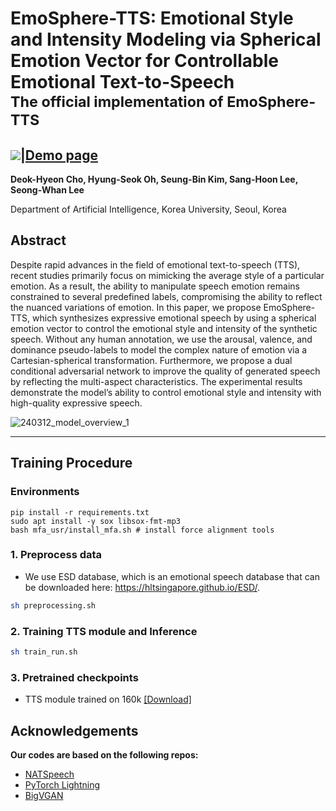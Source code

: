 # EmoSphere-TTS: Emotional Style and Intensity Modeling via Spherical Emotion Vector for Controllable Emotional Text-to-Speech <br><sub>The official implementation of EmoSphere-TTS</sub>
##  <a src="https://img.shields.io/badge/cs.CV-2406.07803-b31b1b?logo=arxiv&logoColor=red" href="https://arxiv.org/abs/2406.07803"> <img src="https://img.shields.io/badge/cs.CV-2406.07803-b31b1b?logo=arxiv&logoColor=red"></a>|[Demo page](https://emosphere-tts.github.io/)

**Deok-Hyeon Cho, Hyung-Seok Oh, Seung-Bin Kim, Sang-Hoon Lee, Seong-Whan Lee**

Department of Artificial Intelligence, Korea University, Seoul, Korea  

## Abstract
Despite rapid advances in the field of emotional text-to-speech (TTS), recent studies primarily focus on mimicking the average style of a particular emotion. As a result, the ability to manipulate speech emotion remains constrained to several predefined labels, compromising the ability to reflect the nuanced variations of emotion. In this paper, we propose EmoSphere-TTS, which synthesizes expressive emotional speech by using a spherical emotion vector to control the emotional style and intensity of the synthetic speech. Without any human annotation, we use the arousal, valence, and dominance pseudo-labels to model the complex nature of emotion via a Cartesian-spherical transformation. Furthermore, we propose a dual conditional adversarial network to improve the quality of generated speech by reflecting the multi-aspect characteristics. The experimental results demonstrate the model’s ability to control emotional style and intensity with high-quality expressive speech.

![240312_model_overview_1](https://github.com/Choddeok/EmoSphere-TTS/assets/77186350/913610da-bfcc-4e60-b8fe-c1172b8dc154)

------
## Training Procedure

### Environments
```
pip install -r requirements.txt
sudo apt install -y sox libsox-fmt-mp3
bash mfa_usr/install_mfa.sh # install force alignment tools
```

### 1. Preprocess data

- We use ESD database, which is an emotional speech database that can be downloaded here: https://hltsingapore.github.io/ESD/. 

```bash
sh preprocessing.sh
```

### 2. Training TTS module and Inference  
```bash
sh train_run.sh
```

### 3. Pretrained checkpoints
- TTS module trained on 160k [[Download]]()

## Acknowledgements
**Our codes are based on the following repos:**
* [NATSpeech](https://github.com/NATSpeech/NATSpeech)
* [PyTorch Lightning](https://github.com/PyTorchLightning/pytorch-lightning)
* [BigVGAN](https://github.com/NVIDIA/BigVGAN)
